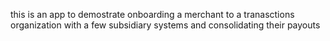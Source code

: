 this is an app to demostrate onboarding a merchant to a tranasctions organization with a few subsidiary systems and consolidating their payouts 

